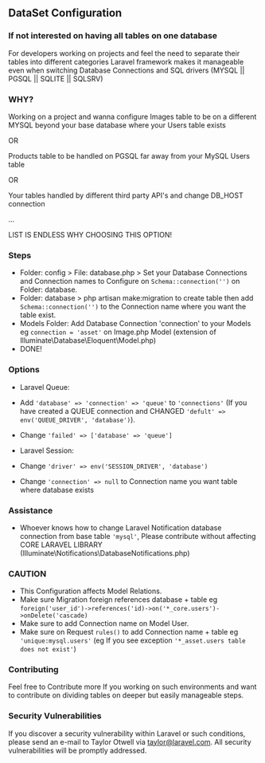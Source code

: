 ## DataSet Configuration

### If not interested on having all tables on one database

For developers working on projects and feel the need to separate their tables into different categories
Laravel framework makes it manageable even when switching Database Connections and SQL drivers (MYSQL || PGSQL || SQLITE || SQLSRV)

### WHY?
Working on a project and wanna configure Images table to be on a different MYSQL beyond your base database where your Users table exists

OR

Products table to be handled on PGSQL far away from your MySQL Users table

OR

Your tables handled by different third party API's and change DB_HOST connection 

...

LIST IS ENDLESS WHY CHOOSING THIS OPTION!

### Steps

- Folder: config > File: database.php > Set your Database Connections and Connection names to Configure on `Schema::connection('')` on Folder: database.
- Folder: database > php artisan make:migration to create table then add `Schema::connection('')` to the Connection name where you want the table exist.
- Models Folder: Add Database Connection 'connection' to your Models eg `connection = 'asset'` on Image.php Model (extension of Illuminate\Database\Eloquent\Model.php)
- DONE!

### Options

- Laravel Queue: 
- Add `'database' => 'connection' => 'queue'` to `'connections'` (If you have created a QUEUE connection and CHANGED `'defult' => env('QUEUE_DRIVER', 'database')`).
- Change `'failed' => ['database' => 'queue']`

- Laravel Session:
- Change `'driver' => env('SESSION_DRIVER', 'database')`
- Change `'connection' => null` to Connection name you want table where database exists

### Assistance

- Whoever knows how to change Laravel Notification database connection from base table `'mysql'`, Please contribute without affecting CORE LARAVEL LIBRARY (Illuminate\Notifications\DatabaseNotifications.php)

### CAUTION

- This Configuration affects Model Relations. 
- Make sure Migration foreign references database + table eg `foreign('user_id')->references('id)->on('*_core.users')->onDelete('cascade)`
- Make sure to add Connection name on Model User. 
- Make sure on Request `rules()` to add Connection name + table eg `'unique:mysql.users'` (eg If you see exception `'*_asset.users table does not exist'`)

### Contributing

Feel free to Contribute more If you working on such environments and want to contribute on dividing tables on deeper but easily manageable steps.

### Security Vulnerabilities

If you discover a security vulnerability within Laravel or such conditions, please send an e-mail to Taylor Otwell via [taylor@laravel.com](mailto:taylor@laravel.com). All security vulnerabilities will be promptly addressed.
